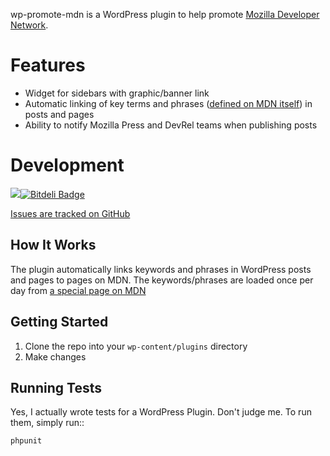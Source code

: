 wp-promote-mdn is a WordPress plugin to help promote [Mozilla Developer Network](https://developer.mozilla.org).

Features
========

* Widget for sidebars with graphic/banner link
* Automatic linking of key terms and phrases ([defined on MDN
  itself](https://developer.mozilla.org/en-US/docs/Template:Promote-MDN
)) in posts and pages
* Ability to notify Mozilla Press and DevRel teams when publishing posts

Development
===========

[<img src="https://travis-ci.org/groovecoder/wp-promote-mdn.png?branch=master"/>](http://travis-ci.org/#!/groovecoder/wp-promote-mdn)[![Bitdeli Badge](https://d2weczhvl823v0.cloudfront.net/groovecoder/wp-promote-mdn/trend.png)](https://bitdeli.com/free "Bitdeli Badge")

[Issues are tracked on GitHub](https://github.com/groovecoder/wp-promote-mdn/issues?state=open)

How It Works
------------

The plugin automatically links keywords and phrases in WordPress posts and
pages to pages on MDN. The keywords/phrases are loaded once per day from [a
special page on MDN](https://developer.mozilla.org/en-US/docs/Template:Promote-MDN?raw=1)

Getting Started
---------------

1. Clone the repo into your `wp-content/plugins` directory
2. Make changes

Running Tests
-------------

Yes, I actually wrote tests for a WordPress Plugin. Don't judge me. To run
them, simply run::

    phpunit
